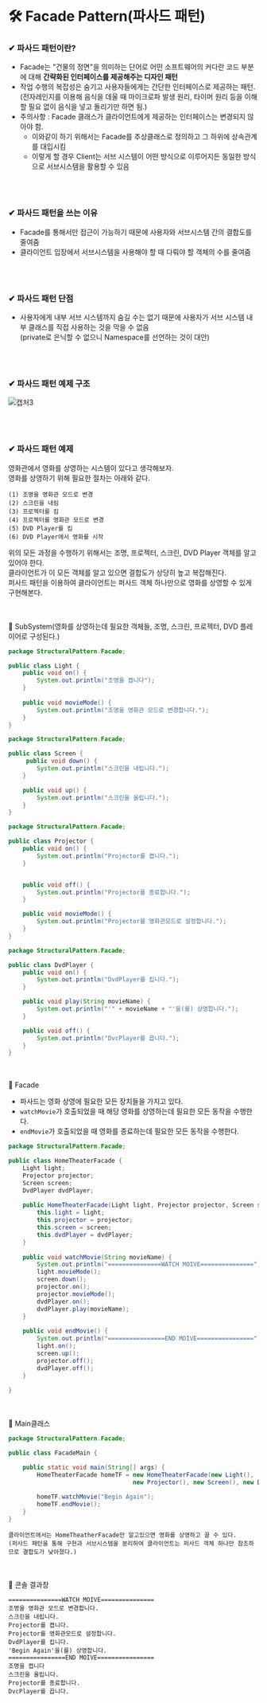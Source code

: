 # 🛠 Facade Pattern(파사드 패턴)
### ✔ 파사드 패턴이란?
* Facade는 "건물의 정면"을 의미하는 단어로 어떤 소프트웨어의 커다란 코드 부분에 대해 **간략화된 인터페이스를 제공해주는 디자인 패턴**
* 작업 수행의 복잡성은 숨기고 사용자들에게는 간단한 인터페이스로 제공하는 패턴.<br/>
(전자레인지를 이용해 음식을 데울 때 마이크로파 발생 원리, 타이머 원리 등을 이해할 필요 없이 음식을 넣고 돌리기만 하면 됨.)
* 주의사항 : Facade 클래스가 클라이언트에게 제공하는 인터페이스는 변경되지 않아야 함.<br/>
    * 이와같이 하기 위해서는 Facade를 추상클래스로 정의하고 그 하위에 상속관계를 대입시킴
    * 이렇게 할 경우 Client는 서브 시스템이 어떤 방식으로 이루어지든 동일한 방식으로 서브시스템을 활용할 수 있음

<br/><br/>
### ✔ 파사드 패턴을 쓰는 이유
* Facade를 통해서만 접근이 가능하기 때문에 사용자와 서브시스템 간의 결합도를 줄여줌
* 클라이언트 입장에서 서브시스템을 사용해야 할 때 다뤄야 할 객체의 수를 줄여줌

<br/><br/>
### ✔ 파사드 패턴 단점
* 사용자에게 내부 서브 시스템까지 숨길 수는 없기 때문에 사용자가 서브 시스템 내부 클래스를 직접 사용하는 것을 막을 수 없음<br/>
(private로 은닉할 수 없으니 Namespace를 선언하는 것이 대안)

<br/><br/>
### ✔ 파사드 패턴 예제 구조
![캡처3](https://user-images.githubusercontent.com/54934681/104277840-f25a0b80-54ea-11eb-9b61-e4f8bc0495a3.PNG)

<br/><br/>
### ✔ 파사드 패턴 예제
영화관에서 영화를 상영하는 시스템이 있다고 생각해보자.<br/>
영화를 상영하기 위해 필요한 절차는 아래와 같다.<br/>
```
(1) 조명을 영화관 모드로 변경
(2) 스크린을 내림
(3) 프로젝터를 킴
(4) 프로젝터를 영화관 모드로 변경
(5) DVD Player를 킴
(6) DVD Player에서 영화를 시작
```
 
위의 모든 과정을 수행하기 위해서는 조명, 프로젝터, 스크린, DVD Player 객체를 알고 있어야 한다.<br/>
클라이언트가 이 모든 객체를 알고 있으면 결합도가 상당히 높고 복잡해진다.<br/>
퍼사드 패턴을 이용하여 클라이언트는 퍼사드 객체 하나만으로 영화를 상영할 수 있게 구현해본다.<br/>

<br/><br/>
🔻 SubSystem(영화를 상영하는데 필요한 객체들, 조명, 스크린, 프로젝터, DVD 플레이어로 구성된다.)
```java
package StructuralPattern.Facade;

public class Light {
	public void on() {
		System.out.println("조명을 켭니다");
	}
	
	public void movieMode() {
        System.out.println("조명을 영화관 모드로 변경합니다.");
    }
}
```
```java
package StructuralPattern.Facade;

public class Screen {
	 public void down() {
        System.out.println("스크린을 내립니다.");
    }

    public void up() {
        System.out.println("스크린을 올립니다.");
    }
}
```
```java
package StructuralPattern.Facade;

public class Projector {
	public void on() {
        System.out.println("Projector를 켭니다.");
    }


    public void off() {
        System.out.println("Projector를 종료합니다.");
    }

    public void movieMode() {
        System.out.println("Projector를 영화관모드로 설정합니다.");
    }
}
```
```java
package StructuralPattern.Facade;

public class DvdPlayer {
	public void on() {
        System.out.println("DvdPlayer를 킵니다.");
    }

    public void play(String movieName) {
        System.out.println("'" + movieName + "'을(를) 상영합니다.");
    }

    public void off() {
        System.out.println("DvcPlayer를 끕니다.");
    }
}
```

<br/><br/>
🔻 Facade
* 파사드는 영화 상영에 필요한 모든 장치들을 가지고 있다.
* `watchMovie`가 호출되었을 때 해당 영화를 상영하는데 필요한 모든 동작을 수행한다.
* `endMovie`가 호출되었을 때 영화를 종료하는데 필요한 모든 동작을 수행한다.
```java
package StructuralPattern.Facade;

public class HomeTheaterFacade {
	Light light;
	Projector projector;
	Screen screen;
	DvdPlayer dvdPlayer;
	
	public HomeTheaterFacade(Light light, Projector projector, Screen screen, DvdPlayer dvdPlayer) {
		this.light = light;
		this.projector = projector;
		this.screen = screen;
		this.dvdPlayer = dvdPlayer;
	}
	
	public void watchMovie(String movieName) {
		System.out.println("===============WATCH MOIVE===============");
		light.movieMode();
		screen.down();
		projector.on();
		projector.movieMode();
		dvdPlayer.on();
		dvdPlayer.play(movieName);
	}
	
	public void endMovie() {
		System.out.println("================END MOIVE================");
		light.on();
		screen.up();
		projector.off();
		dvdPlayer.off();
	}
	
}
```



<br/><br/>
🔻 Main클래스
```java
package StructuralPattern.Facade;

public class FacadeMain {

	public static void main(String[] args) {
		HomeTheaterFacade homeTF = new HomeTheaterFacade(new Light(), 
								   new Projector(), new Screen(), new DvdPlayer());
		
		homeTF.watchMovie("Begin Again");
		homeTF.endMovie();
	}
}
```
`클라이언트에서는 HomeTheatherFacade만 알고있으면 영화를 상영하고 끌 수 있다.`<br/>
`(퍼사드 패턴을 통해 구현과 서브시스템을 분리하여 클라이언트는 퍼사드 객체 하나만 참조하므로 결합도가 낮아졌다.)`


<br/><br/>
🔻 콘솔 결과창
```console
===============WATCH MOIVE===============
조명을 영화관 모드로 변경합니다.
스크린을 내립니다.
Projector를 켭니다.
Projector를 영화관모드로 설정합니다.
DvdPlayer를 킵니다.
'Begin Again'을(를) 상영합니다.
================END MOIVE================
조명을 켭니다
스크린을 올립니다.
Projector를 종료합니다.
DvcPlayer를 끕니다.
```
